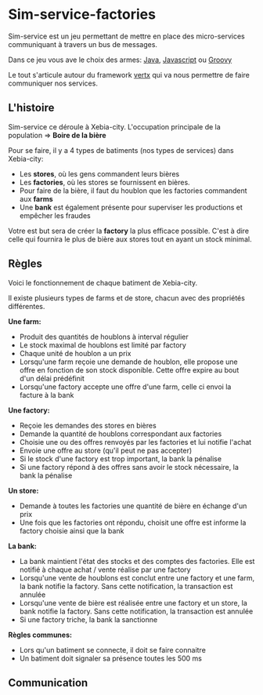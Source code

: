 Sim-service-factories
=====================

Sim-service est un jeu permettant de mettre en place des micro-services communiquant à travers un bus de messages.

Dans ce jeu vous ave le choix des armes: [Java](https://github.com/xebia-france/sim-service-factories/tree/java), [Javascript](https://github.com/xebia-france/sim-service-factories/tree/javascript) ou [Groovy](https://github.com/xebia-france/sim-service-factories/tree/java)

Le tout s'articule autour du framework [vertx](http://vertx.io/) qui va nous permettre de faire communiquer nos services.


L'histoire
----------

Sim-service ce déroule à Xebia-city. L'occupation principale de la population => **Boire de la bière**

Pour se faire, il y a 4 types de batiments (nos types de services) dans Xebia-city:

* Les **stores**, où les gens commandent leurs bières
* Les **factories**, où les stores se fournissent en bières.
* Pour faire de la bière, il faut du houblon que les factories commandent aux **farms**
* Une **bank** est également présente pour superviser les productions et empêcher les fraudes

Votre est but sera de créer la **factory** la plus efficace possible. C'est à dire celle qui fournira le plus de bière aux stores tout en ayant un stock minimal.


Règles
------

Voici le fonctionnement de chaque batiment de Xebia-city.

Il existe plusieurs types de farms et de store, chacun avec des propriétés différentes.

**Une farm:**

* Produit des quantités de houblons à interval régulier
* Le stock maximal de houblons est limité par factory
* Chaque unité de houblon a un prix
* Lorsqu'une farm reçoie une demande de houblon, elle propose une offre en fonction de son stock disponible. Cette offre expire au bout d'un délai prédéfinit
* Lorsqu'une factory accepte une offre d'une farm, celle ci envoi la facture à la bank


**Une factory:**

* Reçoie les demandes des stores en bières
* Demande la quantité de houblons correspondant aux factories
* Choisie une ou des offres renvoyés par les factories et lui notifie l'achat
* Envoie une offre au store (qu'il peut ne pas accepter)
* Si le stock d'une factory est trop important, la bank la pénalise
* Si une factory répond à des offres sans avoir le stock nécessaire, la bank la pénalise


**Un store:**

* Demande à toutes les factories une quantité de bière en échange d'un prix
* Une fois que les factories ont répondu, choisit une offre est informe la factory choisie ainsi que la bank


**La bank:**

* La bank maintient l'état des stocks et des comptes des factories. Elle est notifié à chaque achat / vente réalise par une factory
* Lorsqu'une vente de houblons est conclut entre une factory et une farm, la bank notifie la factory. Sans cette notification, la transaction est annulée
* Lorsqu'une vente de bière est réalisée entre une factory et un store, la bank notifie la factory. Sans cette notification, la transaction est annulée
* Si une factory triche, la bank la sanctionne

**Règles communes:**

* Lors qu'un batiment se connecte, il doit se faire connaitre
* Un batiment doit signaler sa présence toutes les 500 ms


Communication
-------------